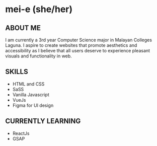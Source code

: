 # mei-e (she/her)

## ABOUT ME

I am currently a 3rd year Computer Science major in Malayan Colleges Laguna. I aspire to create websites that promote aesthetics and accessibility as I believe that all users deserve to experience pleasant visuals and functionality in web.

## SKILLS

- HTML and CSS
- SaSS
- Vanilla Javascript
- VueJs
- Figma for UI design

## CURRENTLY LEARNING

- ReactJs
- GSAP

